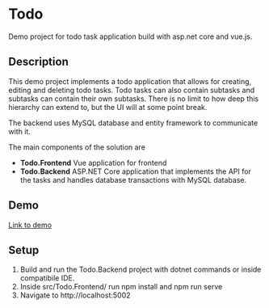 # Todo
Demo project for todo task application build with asp.net core and vue.js.

## Description

This demo project implements a todo application that allows for creating, editing and deleting todo tasks. Todo tasks can also contain subtasks and subtasks can contain their own subtasks. There is no limit to how deep this hierarchy can extend to, but the UI will at some point break.

The backend uses MySQL database and entity framework to communicate with it.

The main components of the solution are
- **Todo.Frontend** Vue application for frontend
- **Todo.Backend** ASP.NET Core application that implements the API for the tasks and handles database transactions with MySQL database.

## Demo ##

[Link to demo](http://todovue.s3-website.eu-central-1.amazonaws.com/)

## Setup

1. Build and run the Todo.Backend project with dotnet commands or inside compatibile IDE. 
2. Inside src/Todo.Frontend/ run npm install and npm run serve
3. Navigate to http://localhost:5002


